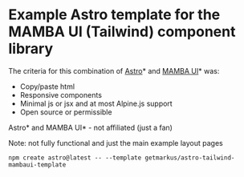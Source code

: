# Example Astro template for the MAMBA UI (Tailwind) component library

The criteria for this combination of [Astro](https://astro.build)* and [MAMBA UI](https://mambaui.com/)* was:
* Copy/paste html
* Responsive components
* Minimal js or jsx and at most Alpine.js support
* Open source or permissible

Astro* and MAMBA UI* - not affiliated (just a fan)

Note: not fully functional and just the main example layout pages

```
npm create astro@latest -- --template getmarkus/astro-tailwind-mambaui-template
```